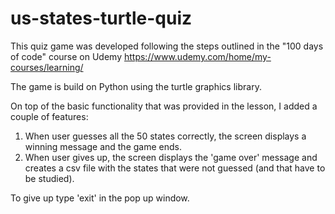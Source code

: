 # us-states-turtle-quiz
This quiz game was developed following the steps
outlined in the "100 days of code" course on Udemy
https://www.udemy.com/home/my-courses/learning/

The game is build on Python using the turtle graphics library. 

On top of the basic functionality that was provided in the lesson, 
I added a couple of features:
1. When user guesses all the 50 states correctly, the screen displays
a winning message and the game ends. 
2. When user gives up, the screen displays the 'game over' message and creates
a csv file with the states that were not guessed (and that have to be studied).

To give up type 'exit' in the pop up window. 